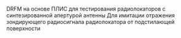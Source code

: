 DRFM на основе ПЛИС для тестирования радиолокаторов с синтезированной апертурой антенны
Для имитации отражения зондирующего
радиосигнала радиолокатора от
подстилающей поверхности